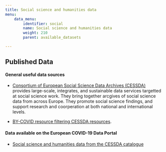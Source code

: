 ```yaml
---
title: Social science and humanities data
menu:
    data_menu:
        identifier: social
        name: Social science and humanities data
        weight: 210
        parent: available_datasets

---
```

## Published Data

#### General useful data sources

* [Consortium of European Social Science Data Archives (CESSDA)](https://www.cessda.eu)
  provides large-scale, integrates, and sustainable data services targetted at social science work. They bring together arcgives of social science data from across Europe. They promote social science findings, and support research and coorperation at both national and international levels.

* [BY-COVID resource filtering CESSDA resources](https://t2-4.by-covid.bsc.es/jspui/handle/123456789/2/browse?type=author&submit_browse=Author).

#### Data available on the European COVID-19 Data Portal

* [Social science and humanities data from the CESSDA catalogue](https://www.covid19dataportal.org/search/social-sciences)
